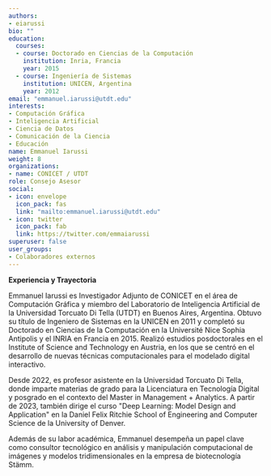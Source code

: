 ```yaml
---
authors:
- eiarussi
bio: ""
education:
  courses:
  - course: Doctorado en Ciencias de la Computación
    institution: Inria, Francia
    year: 2015
  - course: Ingeniería de Sistemas
    institution: UNICEN, Argentina
    year: 2012
email: "emmanuel.iarussi@utdt.edu"
interests:
- Computación Gráfica
- Inteligencia Artificial
- Ciencia de Datos
- Comunicación de la Ciencia
- Educación
name: Emmanuel Iarussi
weight: 8
organizations:
- name: CONICET / UTDT
role: Consejo Asesor
social:
- icon: envelope
  icon_pack: fas
  link: "mailto:emmanuel.iarussi@utdt.edu"
- icon: twitter
  icon_pack: fab
  link: https://twitter.com/emmaiarussi
superuser: false
user_groups:
- Colaboradores externos
---
```


**Experiencia y Trayectoria**

Emmanuel Iarussi es Investigador Adjunto de CONICET en el área de Computación Gráfica y miembro del Laboratorio de Inteligencia Artificial de la Universidad Torcuato Di Tella (UTDT) en Buenos Aires, Argentina. 
Obtuvo su título de Ingeniero de Sistemas en la UNICEN en 2011 y completó su Doctorado en Ciencias de la Computación en la Université Nice Sophia Antipolis y el INRIA en Francia en 2015. 
Realizó estudios posdoctorales en el Institute of Science and Technology en Austria, en los que se centró en el desarrollo de nuevas técnicas computacionales para el modelado digital interactivo.

Desde 2022, es profesor asistente en la Universidad Torcuato Di Tella, donde imparte materias de grado para la Licenciatura en Tecnología Digital y posgrado en el contexto del Master in Management + Analytics. 
A partir de 2023, también dirige el curso "Deep Learning: Model Design and Application" en la Daniel Felix Ritchie School of Engineering and Computer Science de la University of Denver.

Además de su labor académica, Emmanuel desempeña un papel clave como consultor tecnológico en análisis y manipulación computacional de imágenes y modelos tridimensionales en la empresa de biotecnología Stämm.
